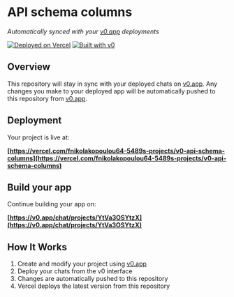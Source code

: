 # API schema columns

*Automatically synced with your [v0.app](https://v0.app) deployments*

[![Deployed on Vercel](https://img.shields.io/badge/Deployed%20on-Vercel-black?style=for-the-badge&logo=vercel)](https://vercel.com/fnikolakopoulou64-5489s-projects/v0-api-schema-columns)
[![Built with v0](https://img.shields.io/badge/Built%20with-v0.app-black?style=for-the-badge)](https://v0.app/chat/projects/YtVa3OSYtzX)

## Overview

This repository will stay in sync with your deployed chats on [v0.app](https://v0.app).
Any changes you make to your deployed app will be automatically pushed to this repository from [v0.app](https://v0.app).

## Deployment

Your project is live at:

**[https://vercel.com/fnikolakopoulou64-5489s-projects/v0-api-schema-columns](https://vercel.com/fnikolakopoulou64-5489s-projects/v0-api-schema-columns)**

## Build your app

Continue building your app on:

**[https://v0.app/chat/projects/YtVa3OSYtzX](https://v0.app/chat/projects/YtVa3OSYtzX)**

## How It Works

1. Create and modify your project using [v0.app](https://v0.app)
2. Deploy your chats from the v0 interface
3. Changes are automatically pushed to this repository
4. Vercel deploys the latest version from this repository
